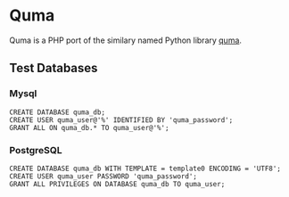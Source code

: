 Quma
====

Quma is a PHP port of the similary named Python library [quma](https://quma.readthedocs.io).

## Test Databases

### Mysql

    CREATE DATABASE quma_db;
    CREATE USER quma_user@'%' IDENTIFIED BY 'quma_password';
    GRANT ALL ON quma_db.* TO quma_user@'%';

### PostgreSQL

    CREATE DATABASE quma_db WITH TEMPLATE = template0 ENCODING = 'UTF8';
    CREATE USER quma_user PASSWORD 'quma_password';
    GRANT ALL PRIVILEGES ON DATABASE quma_db TO quma_user;
